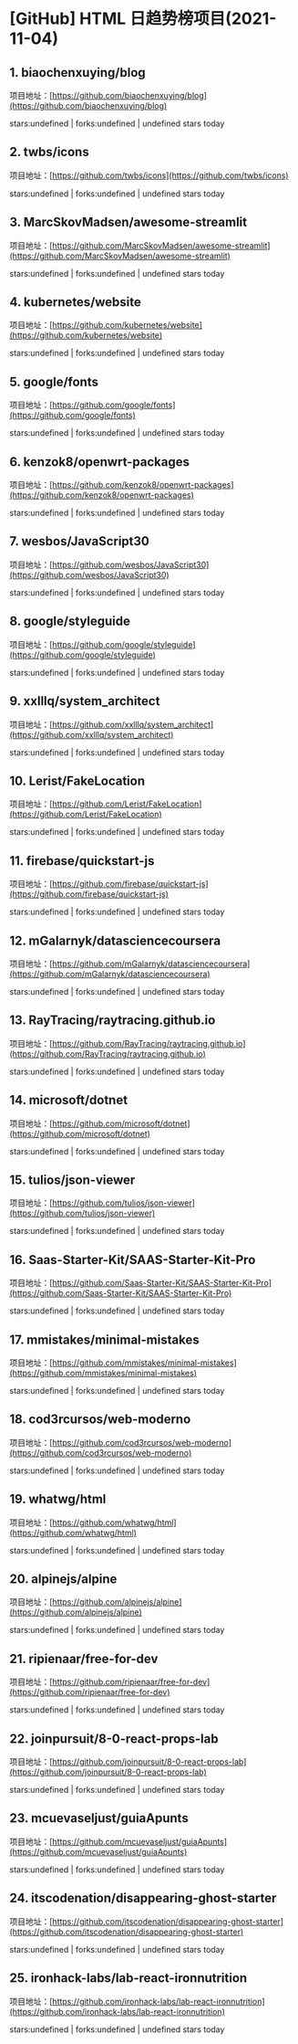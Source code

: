 # [GitHub] HTML 日趋势榜项目(2021-11-04)

## 1. biaochenxuying/blog 

项目地址：[https://github.com/biaochenxuying/blog](https://github.com/biaochenxuying/blog)

stars:undefined | forks:undefined | undefined stars today 



## 2. twbs/icons 

项目地址：[https://github.com/twbs/icons](https://github.com/twbs/icons)

stars:undefined | forks:undefined | undefined stars today 



## 3. MarcSkovMadsen/awesome-streamlit 

项目地址：[https://github.com/MarcSkovMadsen/awesome-streamlit](https://github.com/MarcSkovMadsen/awesome-streamlit)

stars:undefined | forks:undefined | undefined stars today 



## 4. kubernetes/website 

项目地址：[https://github.com/kubernetes/website](https://github.com/kubernetes/website)

stars:undefined | forks:undefined | undefined stars today 



## 5. google/fonts 

项目地址：[https://github.com/google/fonts](https://github.com/google/fonts)

stars:undefined | forks:undefined | undefined stars today 



## 6. kenzok8/openwrt-packages 

项目地址：[https://github.com/kenzok8/openwrt-packages](https://github.com/kenzok8/openwrt-packages)

stars:undefined | forks:undefined | undefined stars today 



## 7. wesbos/JavaScript30 

项目地址：[https://github.com/wesbos/JavaScript30](https://github.com/wesbos/JavaScript30)

stars:undefined | forks:undefined | undefined stars today 



## 8. google/styleguide 

项目地址：[https://github.com/google/styleguide](https://github.com/google/styleguide)

stars:undefined | forks:undefined | undefined stars today 



## 9. xxlllq/system_architect 

项目地址：[https://github.com/xxlllq/system_architect](https://github.com/xxlllq/system_architect)

stars:undefined | forks:undefined | undefined stars today 



## 10. Lerist/FakeLocation 

项目地址：[https://github.com/Lerist/FakeLocation](https://github.com/Lerist/FakeLocation)

stars:undefined | forks:undefined | undefined stars today 



## 11. firebase/quickstart-js 

项目地址：[https://github.com/firebase/quickstart-js](https://github.com/firebase/quickstart-js)

stars:undefined | forks:undefined | undefined stars today 



## 12. mGalarnyk/datasciencecoursera 

项目地址：[https://github.com/mGalarnyk/datasciencecoursera](https://github.com/mGalarnyk/datasciencecoursera)

stars:undefined | forks:undefined | undefined stars today 



## 13. RayTracing/raytracing.github.io 

项目地址：[https://github.com/RayTracing/raytracing.github.io](https://github.com/RayTracing/raytracing.github.io)

stars:undefined | forks:undefined | undefined stars today 



## 14. microsoft/dotnet 

项目地址：[https://github.com/microsoft/dotnet](https://github.com/microsoft/dotnet)

stars:undefined | forks:undefined | undefined stars today 



## 15. tulios/json-viewer 

项目地址：[https://github.com/tulios/json-viewer](https://github.com/tulios/json-viewer)

stars:undefined | forks:undefined | undefined stars today 



## 16. Saas-Starter-Kit/SAAS-Starter-Kit-Pro 

项目地址：[https://github.com/Saas-Starter-Kit/SAAS-Starter-Kit-Pro](https://github.com/Saas-Starter-Kit/SAAS-Starter-Kit-Pro)

stars:undefined | forks:undefined | undefined stars today 



## 17. mmistakes/minimal-mistakes 

项目地址：[https://github.com/mmistakes/minimal-mistakes](https://github.com/mmistakes/minimal-mistakes)

stars:undefined | forks:undefined | undefined stars today 



## 18. cod3rcursos/web-moderno 

项目地址：[https://github.com/cod3rcursos/web-moderno](https://github.com/cod3rcursos/web-moderno)

stars:undefined | forks:undefined | undefined stars today 



## 19. whatwg/html 

项目地址：[https://github.com/whatwg/html](https://github.com/whatwg/html)

stars:undefined | forks:undefined | undefined stars today 



## 20. alpinejs/alpine 

项目地址：[https://github.com/alpinejs/alpine](https://github.com/alpinejs/alpine)

stars:undefined | forks:undefined | undefined stars today 



## 21. ripienaar/free-for-dev 

项目地址：[https://github.com/ripienaar/free-for-dev](https://github.com/ripienaar/free-for-dev)

stars:undefined | forks:undefined | undefined stars today 



## 22. joinpursuit/8-0-react-props-lab 

项目地址：[https://github.com/joinpursuit/8-0-react-props-lab](https://github.com/joinpursuit/8-0-react-props-lab)

stars:undefined | forks:undefined | undefined stars today 



## 23. mcuevaseljust/guiaApunts 

项目地址：[https://github.com/mcuevaseljust/guiaApunts](https://github.com/mcuevaseljust/guiaApunts)

stars:undefined | forks:undefined | undefined stars today 



## 24. itscodenation/disappearing-ghost-starter 

项目地址：[https://github.com/itscodenation/disappearing-ghost-starter](https://github.com/itscodenation/disappearing-ghost-starter)

stars:undefined | forks:undefined | undefined stars today 



## 25. ironhack-labs/lab-react-ironnutrition 

项目地址：[https://github.com/ironhack-labs/lab-react-ironnutrition](https://github.com/ironhack-labs/lab-react-ironnutrition)

stars:undefined | forks:undefined | undefined stars today 



